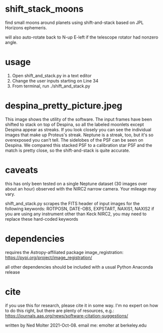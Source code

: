 # shift_stack_moons
find small moons around planets using shift-and-stack based on JPL Horizons ephemeris.

will also auto-rotate back to N-up E-left if the telescope rotator had nonzero angle.

# usage
1. Open shift_and_stack.py in a text editor
2. Change the user inputs starting on Line 34
3. From terminal, run ./shift_and_stack.py

# despina_pretty_picture.jpeg
This image shows the utility of the software. The input frames have been shifted to stack on top of Despina, so all the labeled moonlets except Despina appear as streaks. If you look closely you can see the individual images that make up Proteus's streak. Neptune is a streak, too, but it's so overexposed you can't tell. The sidelobes of the PSF can be seen on Despina. We compared this stacked PSF to a calibration star PSF and the match is pretty close, so the shift-and-stack is quite accurate.

# caveats
this has only been tested on a single Neptune dataset (30 images over about an hour) observed with the NIRC2 narrow camera. Your mileage may vary.

shift_and_stack.py scrapes the FITS header of input images for the following keywords: ROTPOSN, DATE-OBS, EXPSTART, NAXIS1, NAXIS2
if you are using any instrument other than Keck NIRC2, you may need to replace these hard-coded keywords 

# dependencies
requires the Astropy-affiliated package image_registration: https://pypi.org/project/image_registration/

all other dependencies should be included with a usual Python Anaconda release

# cite
if you use this for research, please cite it in some way.  I'm no expert on how to do this right, but there are plenty of resources, e.g.: https://journals.aas.org/news/software-citation-suggestions/

written by Ned Molter 2021-Oct-08. email me: emolter at berkeley.edu
